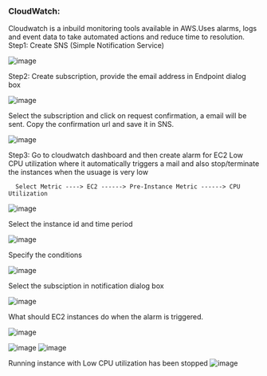 ### CloudWatch:

Cloudwatch is a inbuild monitoring tools available in AWS.Uses alarms, logs and event data to take automated actions and reduce time to resolution.
Step1: Create SNS (Simple Notification Service)

![image](https://user-images.githubusercontent.com/119385929/210336089-a634e110-2b50-4cdd-b4c0-2c9b40a74c3d.png)

Step2: Create subscription, provide the email address in Endpoint dialog box

![image](https://user-images.githubusercontent.com/119385929/210336578-d4f4228e-1f22-4cf0-a81c-47c6a3905ef4.png)

Select the subscription and click on request confirmation, a email will be sent. Copy the confirmation url and save it in SNS.

![image](https://user-images.githubusercontent.com/119385929/210337369-9e33b4b6-a942-44f7-8484-39faf98f7718.png)

Step3: Go to cloudwatch dashboard and then create alarm for EC2 Low CPU utilization where it automatically triggers a mail and also stop/terminate 
the instances when the usuage is very low  

      Select Metric ----> EC2 ------> Pre-Instance Metric ------> CPU Utilization

![image](https://user-images.githubusercontent.com/119385929/210338052-5be7e2b0-4a32-4528-aff5-24bcb4fe7af9.png)

Select the instance id and time period

![image](https://user-images.githubusercontent.com/119385929/210338293-b9b9cf88-f3c1-4119-8fce-85d3370c3c39.png)

Specify the conditions

![image](https://user-images.githubusercontent.com/119385929/210338377-b9df75d1-557c-4403-85bf-a7650b7b555c.png)

Select the subsciption in notification dialog box

![image](https://user-images.githubusercontent.com/119385929/210338748-f195cc9b-c350-468f-8f33-ee171d38716e.png)

What should EC2 instances do when the alarm is triggered.

![image](https://user-images.githubusercontent.com/119385929/210338873-a296a1c9-f76b-43dd-acb2-686f82d0eda1.png)

![image](https://user-images.githubusercontent.com/119385929/210339161-63c8e7cd-8ee5-4f3a-9c85-d79d9f10eaef.png)
![image](https://user-images.githubusercontent.com/119385929/210339195-285653c3-7277-47ae-a5bb-a94f59065a51.png)

Running instance with Low CPU utilization has been stopped 
![image](https://user-images.githubusercontent.com/119385929/210339334-8422c8bb-f1de-4f2a-a308-2ac24f2c85ff.png)

